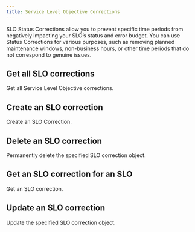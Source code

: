 ```yaml
---
title: Service Level Objective Corrections
---
```

SLO Status Corrections allow you to prevent specific time periods from negatively impacting
your SLO’s status and error budget. You can use Status Corrections for various purposes, such
as removing planned maintenance windows, non-business hours, or other time periods that do
not correspond to genuine issues.

## Get all SLO corrections

Get all Service Level Objective corrections.

## Create an SLO correction

Create an SLO Correction.

## Delete an SLO correction

Permanently delete the specified SLO correction object.

## Get an SLO correction for an SLO

Get an SLO correction.

## Update an SLO correction

Update the specified SLO correction object.


